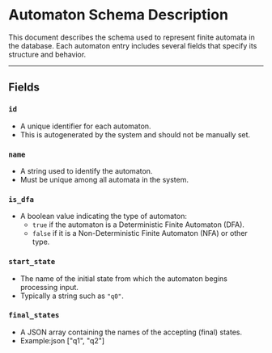 # Automaton Schema Description

This document describes the schema used to represent finite automata in the database. Each automaton entry includes several fields that specify its structure and behavior.

---

## Fields

### `id`

- A unique identifier for each automaton.
- This is autogenerated by the system and should not be manually set.

### `name`

- A string used to identify the automaton.
- Must be unique among all automata in the system.

### `is_dfa`

- A boolean value indicating the type of automaton:
  - `true` if the automaton is a Deterministic Finite Automaton (DFA).
  - `false` if it is a Non-Deterministic Finite Automaton (NFA) or other type.

### `start_state`

- The name of the initial state from which the automaton begins processing input.
- Typically a string such as `"q0"`.

### `final_states`

- A JSON array containing the names of the accepting (final) states.
- Example:json
  ["q1", "q2"]
